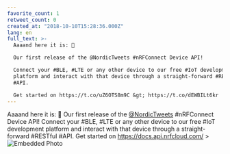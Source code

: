 ```yaml
---
favorite_count: 1
retweet_count: 0
created_at: "2018-10-10T15:28:36.000Z"
lang: en
full_text: >-
  Aaaand here it is: 🎉

  Our first release of the @NordicTweets #nRFConnect Device API!

  Connect your #BLE, #LTE or any other device to our free #IoT development
  platform and interact with that device through a straight-forward #RESTful
  #API.

  Get started on https://t.co/uZ6OTS8m9C &gt; https://t.co/dEWBILt6kr
---
```


Aaaand here it is: 🎉 Our first release of the
[@NordicTweets](https://twitter.com/NordicTweets) #nRFConnect Device API!
Connect your #BLE, #LTE or any other device to our free #IoT development
platform and interact with that device through a straight-forward #RESTful #API.
Get started on <https://docs.api.nrfcloud.com/> &gt;
![Embedded Photo](https://twitter-media-coderbyheart.s3.eu-north-1.amazonaws.com/1050045441050587137-DpJ-ITlXgAAJ5Fe.jpg)
